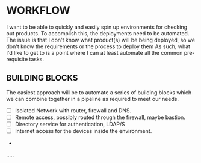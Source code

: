 # WORKFLOW

I want to be able to quickly and easily spin up environments for checking out products. To accomplish this, the deployments need to be automated. The issue is that I don't know what product(s) will be being deployed, so we don't know the requirements or the process to deploy them As such, what I'd like to get to is a point where I can at least automate all the common pre-requisite tasks. 

## BUILDING BLOCKS

The easiest approach will be to automate a series of building blocks which we can combine together in a pipeline as required to meet our needs.

- [ ] Isolated Network with router, firewall and DNS.
- [ ] Remote access, possibly routed through the firewall, maybe bastion.
- [ ] Directory service for authentication, LDAP/S
- [ ] Internet access for the devices inside the environment.
- 
.....

